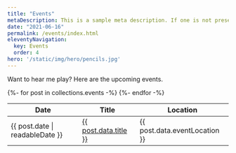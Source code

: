 ```yaml
---
title: "Events"
metaDescription: This is a sample meta description. If one is not present in your page/post's front matter, the default metadata.desciption will be used instead.
date: "2021-06-16"
permalink: /events/index.html
eleventyNavigation:
  key: Events
  order: 4
hero: '/static/img/hero/pencils.jpg'
---
```


Want to hear me play? Here are the upcoming events.

<table>
    <thead>
        <tr>
            <th>Date</th>
            <th>Title</th>
            <th>Location</th>
        </tr>
    </thead>
    <tbody>
        {%- for post in collections.events -%}
        <tr>
            <td>{{ post.date | readableDate }}</td>
            <td><a href="{{ post.url }}">{{ post.data.title }}</a></td>
            <td>{{ post.data.eventLocation }}</td>
        </tr>
        {%- endfor -%}
    </tbody>
</table>
